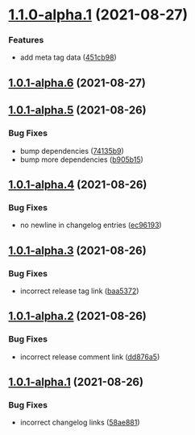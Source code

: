 # [1.1.0-alpha.1](https://github.com/parse-community/parse-issue-bot/compare/1.0.1-alpha.6...1.1.0-alpha.1) (2021-08-27)


### Features

* add meta tag data ([451cb98](https://github.com/parse-community/parse-issue-bot/commit/451cb98361fea22fba80668ba8da8ef99b18885b))

## [1.0.1-alpha.6](https://github.com/parse-community/parse-issue-bot/compare/1.0.1-alpha.5...1.0.1-alpha.6) (2021-08-27)

## [1.0.1-alpha.5](https://github.com/parse-community/parse-issue-bot/compare/1.0.1-alpha.4...1.0.1-alpha.5) (2021-08-26)


### Bug Fixes

* bump dependencies ([74135b9](https://github.com/parse-community/parse-issue-bot/commit/74135b9221fa0c2bc9485017ab15f9b3582f3e8b))
* bump more dependencies ([b905b15](https://github.com/parse-community/parse-issue-bot/commit/b905b15532f071eb6897f521f51c602ee31ee35b))

## [1.0.1-alpha.4](https://github.com/parse-community/parse-issue-bot/compare/1.0.1-alpha.3...1.0.1-alpha.4) (2021-08-26)


### Bug Fixes

* no newline in changelog entries ([ec96193](https://github.com/parse-community/parse-issue-bot/commit/ec96193ce89a53ec291229011c418da3b7ce8f48))

## [1.0.1-alpha.3](https://github.com/parse-community/parse-issue-bot/compare/1.0.1-alpha.2...1.0.1-alpha.3) (2021-08-26)


### Bug Fixes

* incorrect release tag link ([baa5372](https://github.com/parse-community/parse-issue-bot/commit/baa5372ef62febccba04ddfdd05029dcd7c2cbbe))

## [1.0.1-alpha.2](https://github.com/parse-community/parse-issue-bot/compare/1.0.1-alpha.1...1.0.1-alpha.2) (2021-08-26)


### Bug Fixes

* incorrect release comment link ([dd876a5](https://github.com/parse-community/parse-issue-bot/commit/dd876a5dd89fe2b9fcd542130752db9fa5425c8d))

## [1.0.1-alpha.1](https://github.com/parse-community/parse-issue-bot/compare/1.0.0...1.0.1-alpha.1) (2021-08-26)


### Bug Fixes

* incorrect changelog links ([58ae881](https://github.com/parse-community/parse-issue-bot/commit/58ae881e2c522d463c64816f1c359383390cd6ee))
